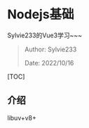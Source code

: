 # Nodejs基础

Sylvie233的Vue3学习~~~

> Author: Sylvie233
>
> Date: 2022/10/16

[TOC]

## 介绍

libuv+v8+

